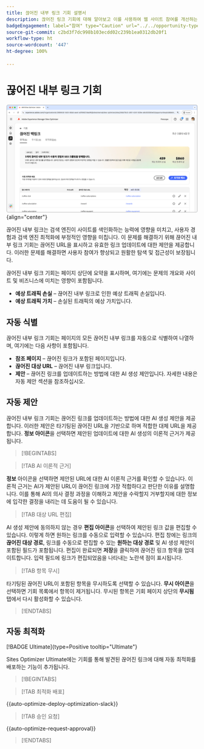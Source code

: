 ```yaml
---
title: 끊어진 내부 링크 기회 설명서
description: 끊어진 링크 기회에 대해 알아보고 이를 사용하여 웹 사이트 참여를 개선하는 방법을 알아봅니다.
badgeEngagement: label="참여" type="Caution" url="../../opportunity-types/engagement.md" tooltip="참여"
source-git-commit: c2bd3f7dc998b103ecdd02c239b1ea0312db20f1
workflow-type: ht
source-wordcount: '447'
ht-degree: 100%

---
```



# 끊어진 내부 링크 기회

![끊어진 내부 링크 기회](./assets/broken-internal-links/hero.png){align="center"}

끊어진 내부 링크는 검색 엔진이 사이트를 색인화하는 능력에 영향을 미치고, 사용자 경험과 검색 엔진 최적화에 부정적인 영향을 미칩니다. 이 문제를 해결하기 위해 끊어진 내부 링크 기회는 끊어진 URL을 표시하고 유효한 링크 업데이트에 대한 제안을 제공합니다. 이러한 문제를 해결하면 사용자 참여가 향상되고 원활한 탐색 및 접근성이 보장됩니다.

끊어진 내부 링크 기회는 페이지 상단에 요약을 표시하며, 여기에는 문제의 개요와 사이트 및 비즈니스에 미치는 영향이 포함됩니다.

* **예상 트래픽 손실** – 끊어진 내부 링크로 인한 예상 트래픽 손실입니다.
* **예상 트래픽 가치** – 손실된 트래픽의 예상 가치입니다.

## 자동 식별

<!---![Auto-identify broken internal links](./assets/missing-or-invalid-metadata/auto-identify.png){align="center"}-->

끊어진 내부 링크 기회는 페이지의 모든 끊어진 내부 링크를 자동으로 식별하여 나열하며, 여기에는 다음 사항이 포함됩니다.

* **참조 페이지** – 끊어진 링크가 포함된 페이지입니다.
* **끊어진 대상 URL** – 끊어진 내부 링크입니다.
* **제안** – 끊어진 링크를 업데이트하는 방법에 대한 AI 생성 제안입니다. 자세한 내용은 자동 제안 섹션을 참조하십시오.

## 자동 제안

<!--![Auto-suggest broken internal links](./assets/broken-internal-links/auto-suggest.png){align="center"}-->

끊어진 내부 링크 기회는 끊어진 링크를 업데이트하는 방법에 대한 AI 생성 제안을 제공합니다. 이러한 제안은 타기팅된 끊어진 URL을 기반으로 하며 적합한 대체 URL을 제공합니다. **정보 아이콘**&#x200B;을 선택하면 제안된 업데이트에 대한 AI 생성의 이론적 근거가 제공됩니다.


>[!BEGINTABS]

>[!TAB AI 이론적 근거]

<!--[AI rationale of broken internal links](./assets/broken-internal-links/auto-suggest-ai-rationale.png) -->

**정보** 아이콘을 선택하면 제안된 URL에 대한 AI 이론적 근거를 확인할 수 있습니다. 이론적 근거는 AI가 제안된 URL이 끊어진 링크에 가장 적합하다고 판단한 이유를 설명합니다. 이를 통해 AI의 의사 결정 과정을 이해하고 제안을 수락할지 거부할지에 대한 정보에 입각한 결정을 내리는 데 도움이 될 수 있습니다.

>[!TAB 대상 URL 편집]

<!--![Edit suggested URL of broken internal links](./assets/broken-internal-links/edit-target-url.png){align="center"}-->

AI 생성 제안에 동의하지 않는 경우 **편집 아이콘**&#x200B;을 선택하여 제안된 링크 값을 편집할 수 있습니다. 이렇게 하면 원하는 링크를 수동으로 입력할 수 있습니다. 편집 창에는 링크의 **끊어진 대상 경로**, 링크를 수동으로 편집할 수 있는 **원하는 대상 경로** 및 AI 생성 제안이 포함된 필드가 포함됩니다. 편집이 완료되면 **저장**&#x200B;을 클릭하여 끊어진 링크 항목을 업데이트합니다. 입력 필드에 링크가 편집되었음을 나타내는 노란색 점이 표시됩니다.

>[!TAB 항목 무시]

<!--![Ignore broken links](./assets/broken-internal-links/ignore.png){align="center"}-->

타기팅된 끊어진 URL이 포함된 항목을 무시하도록 선택할 수 있습니다. **무시 아이콘**&#x200B;을 선택하면 기회 목록에서 항목이 제거됩니다. 무시된 항목은 기회 페이지 상단의 **무시됨** 탭에서 다시 활성화할 수 있습니다.

>[!ENDTABS]


## 자동 최적화

[!BADGE Ultimate]{type=Positive tooltip="Ultimate"}

<!---![Auto-optimize suggested invalid or missing metadata](./assets/broken-internal-links/auto-optimize.png){align="center"}-->

Sites Optimizer Ultimate에는 기회를 통해 발견된 끊어진 링크에 대해 자동 최적화를 배포하는 기능이 추가됩니다. <!--- TBD-need more in-depth and opportunity specific information here. What does the auto-optimization do?-->


>[!BEGINTABS]

>[!TAB 최적화 배포]

{{auto-optimize-deploy-optimization-slack}}

>[!TAB 승인 요청]

{{auto-optimize-request-approval}}

>[!ENDTABS]


